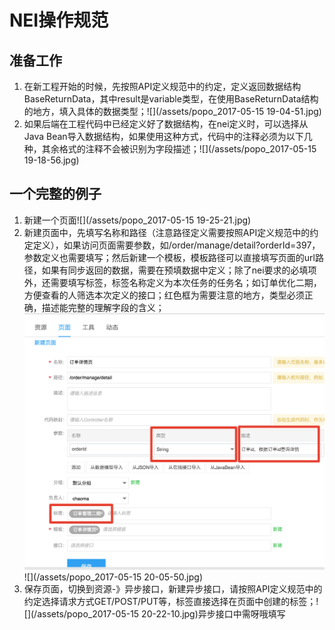 # NEI操作规范

## 准备工作

1. 在新工程开始的时候，先按照API定义规范中的约定，定义返回数据结构BaseReturnData，其中result是variable类型，在使用BaseReturnData结构的地方，填入具体的数据类型；![](/assets/popo_2017-05-15  19-04-51.jpg)
2. 如果后端在工程代码中已经定义好了数据结构，在nei定义时，可以选择从Java Bean导入数据结构，如果使用这种方式，代码中的注释必须为以下几种，其余格式的注释不会被识别为字段描述；![](/assets/popo_2017-05-15  19-18-56.jpg)

## 一个完整的例子

1. 新建一个页面![](/assets/popo_2017-05-15  19-25-21.jpg)
2. 新建页面中，先填写名称和路径（注意路径定义需要按照API定义规范中的约定定义），如果访问页面需要参数，如/order/manage/detail?orderId=397，参数定义也需要填写；然后新建一个模板，模板路径可以直接填写页面的url路径，如果有同步返回的数据，需要在预填数据中定义；除了nei要求的必填项外，还需要填写标签，标签名称定义为本次任务的任务名；如订单优化二期，方便查看的人筛选本次定义的接口；红色框为需要注意的地方，类型必须正确，描述能完整的理解字段的含义；![](/assets/db0ab6407ce5264af7f57ecbeab8d1d6.jpg)![](/assets/popo_2017-05-15  20-05-50.jpg)
3. 保存页面，切换到资源-》异步接口，新建异步接口，请按照API定义规范中的约定选择请求方式GET/POST/PUT等，标签直接选择在页面中创建的标签；![](/assets/popo_2017-05-15  20-22-10.jpg)异步接口中需呀哦填写



